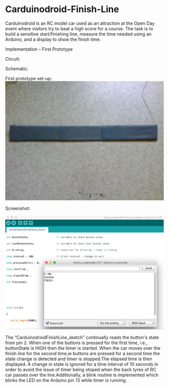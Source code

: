 # Carduinodroid-Finish-Line

Carduinodroid is an RC model car used as an attraction at the Open Day event where visitors try to beat a high score for a course. The task is to build a sensitive start/finishing line, measure the time needed using an Arduino, and a display to show the finish time. 


Implementation – First Prototype


Circuit:


Schematic:


First prototype set-up:
![First prototype set-up](https://github.com/bthara/Carduinodroid-Finish-Line/blob/master/CarduinodroidPrototype_img1.jpg)

Screenshot:

![Serial Monitor](https://github.com/bthara/Carduinodroid-Finish-Line/blob/master/Carduinodroid_serialmonitorresult.png)

The “CarduinodroidFinishLine_sketch” continually reads the button's state from pin 2. When one of the buttons is pressed for the first time, i.e., buttonState is HIGH then the timer is started. When the car moves over the finish line for the second time,ie buttons are pressed for a second time the state change is detected and timer is stopped.The elapsed time is then displayed.
A change in state is ignored for a time interval of 10 seconds in order to avoid the issue of timer being stoped when the back tyres of RC car passes over the line.Additionally, a blink routine is implemented which blinks the LED on the Arduino pin 13 while timer is running.






